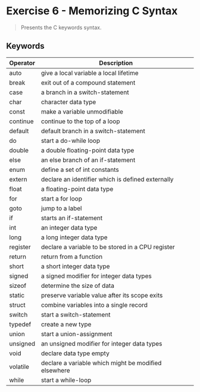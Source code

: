 # Exercise 6 - Memorizing C Syntax
> Presents the C keywords syntax.

## Keywords
|Operator|Description|
|--------|-----------|
|auto|give a local variable a local lifetime|
|break|exit out of a compound statement|
|case|a branch in a switch-statement|
|char|character data type|
|const|make a variable unmodifiable|
|continue|continue to the top of a loop|
|default|default branch in a switch-statement|
|do|start a do-while loop|
|double|a double floating-point data type|
|else|an else branch of an if-statement|
|enum|define a set of int constants|
|extern|declare an identifier which is defined externally|
|float|a floating-point data type|
|for|start a for loop|
|goto|jump to a label|
|if|starts an if-statement|
|int|an integer data type|
|long|a long integer data type|
|register|declare a variable to be stored in a CPU register|
|return|return from a function|
|short|a short integer data type|
|signed|a signed modifier for integer data types|
|sizeof|determine the size of data|
|static|preserve variable value after its scope exits|
|struct|combine variables into a single record|
|switch|start a switch-statement|
|typedef|create a new type|
|union|start a union-assignment|
|unsigned|an unsigned modifier for integer data types|
|void|declare data type empty|
|volatile|declare a variable which might be modified elsewhere|
|while|start a while-loop|
